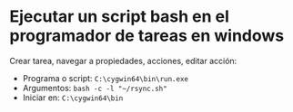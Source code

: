 # Ejecutar un script bash en el programador de tareas en windows

Crear tarea, navegar a propiedades, acciones, editar acción:

- Programa o script: `C:\cygwin64\bin\run.exe`
- Argumentos: `bash -c -l "~/rsync.sh"`
- Iniciar en: `C:\cygwin64\bin`

